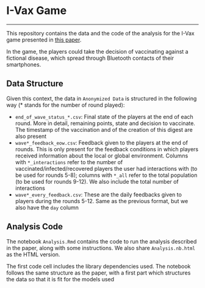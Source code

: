 # I-Vax Game

---

This repository contains the data and the code of the analysis for the I-Vax game presented in [this paper](https://doi.org/10.1371/journal.pdig.0000550).

In the game, the players could take the decision of vaccinating against a fictional disease, which spread through Bluetooth contacts of their smartphones.


## Data Structure

Given this context, the data in `Anonymized Data` is structured in the following way (* stands for the number of round played):
* `end_of_wave_status_*.csv`: Final state of the players at the end of each round. More in detail, remaining points, state and decision to vaccinate. The timestamp of the vaccination and of the creation of this digest are also present
* `wave*_feedback_eow.csv`: Feedback given to the players at the end of rounds. This is only present for the feedback conditions in which players received information about the local or global environment. Columns with `*_interactions` refer to the number of vaccinated/infected/recovered players the user had interactions with (to be used for rounds 5-8); columns with `*_all` refer to the total population (to be used for rounds 9-12). We also include the total number of interactions
* `wave*_every_feedback.csv`: These are the daily feedbacks given to players during the rounds 5-12. Same as the previous format, but we also have the `day` column


## Analysis Code

The notebook `Analysis.Rmd` contains the code to run the analysis described in the paper, along with some instructions. We also share `Analysis.nb.html` as the HTML version.

The first code cell includes the library dependencies used. The notebook follows the same structure as the paper, with a first part which structures the data so that it is fit for the models used
